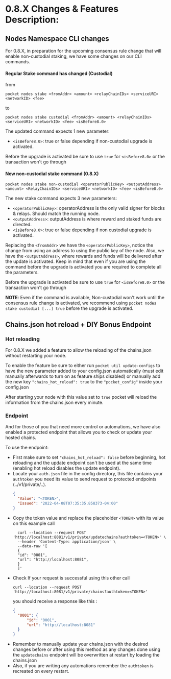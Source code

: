 # 0.8.X Changes & Features Description:

## Nodes Namespace CLI changes

For 0.8.X, in preparation for the upcoming consensus rule change that will enable non-custodial staking, we have some
changes on our CLI commands.

#### Regular Stake command has changed (Custodial)

from

```text
pocket nodes stake <fromAddr> <amount> <relayChainIDs> <serviceURI> <networkID> <fee>
```

to

```text
pocket nodes stake custodial <fromAddr> <amount> <relayChainIDs> <serviceURI> <networkID> <fee> <isBefore8.0>
```

The updated command expects 1 new parameter:

- `<isBefore8.0>`: true or false depending if non-custodial upgrade is activated.

Before the upgrade is activated be sure to use `true` for `<isBefore8.0>` or the transaction won't go through

#### New non-custodial stake command (0.8.X)

```text
pocket nodes stake non-custodial <operatorPublicKey> <outputAddress> <amount> <RelayChainIDs> <serviceURI> <networkID> <fee> <isBefore8.0>
```

The new stake command expects 3 new parameters:

- `<operatorPublicKey>`: operatorAddress is the only valid signer for blocks & relays. Should match the running node.
- `<outputAddress>`: outputAddress is where reward and staked funds are directed.
- `<isBefore8.0>`: true or false depending if non custodial upgrade is activated.

Replacing the `<fromAddr>` we have the `<operatorPublicKey>`, notice the change from using an address to using the
public key of the node. Also, we have the `<outputAddress>`, where rewards and funds will be delivered after the update
is activated. Keep in mind that even if you are using the command before the upgrade is activated you are required to
complete all the parameters.

Before the upgrade is activated be sure to use `true` for `<isBefore8.0>` or the transaction won't go through

**NOTE**: Even if the command is available, Non-custodial won't work until the consensus rule change is activated, we
recommend using `pocket nodes stake custodial [...] true` before the upgrade is activated.

## Chains.json hot reload + DIY Bonus Endpoint

### Hot reloading

For 0.8.X we added a feature to allow the reloading of the chains.json without restarting your node.

To enable the feature be sure to either run `pocket util update-configs` to have the new parameter added to your
config.json automatically (must edit manually afterwards to turn on as feature ships disabled)
or manually add the new key `"chains_hot_reload": true` to the `"pocket_config"` inside your config.json

After starting your node with this value set to `true` pocket will reload the information from the chains.json every
minute.

### Endpoint

And for those of you that need more control or automations, we have also enabled a protected endpoint that allows you to
check or update your hosted chains.

To use the endpoint:

- First make sure to set `"chains_hot_reload": false` before beginning, hot reloading and the update endpoint can't be
  used at the same time (enabling hot reload disables the update endpoint).
- Locate your `auth.json` file in the config directory, this file contains your `authtoken` you need its value to send
  request to protected endpoints (../v1/private/..).
  ```json
  {
  	"Value": "<TOKEN>",
  	"Issued": "2022-04-08T07:35:35.858373-04:00"
  }
  ```
- Copy the token value and replace the placeholder `<TOKEN>` with its value on this example call
  ```text
    curl --location --request POST 'http://localhost:8081/v1/private/updatechains?authtoken=<TOKEN>' \
    --header 'Content-Type: application/json' \
    --data-raw '[
    {
    "id": "0001",
    "url": "http://localhost:8081",
    }
    ]'
  ```
- Check If your request is successful using this other call
  ```
  curl --location --request POST 'http://localhost:8081/v1/private/chains?authtoken=<TOKEN>'
  ```
  you should receive a response like this :
  ```json
  {
  	"0001": {
  		"id": "0001",
  		"url": "http://localhost:8081"
  	}
  }
  ```
- Remember to manually update your chains.json with the desired changes before or after using this method as any changes
  done using the `updatechains` endpoint will be overwritten at restart by loading the chains.json
- Also, if you are writing any automations remember the `authtoken` is recreated on every restart.
